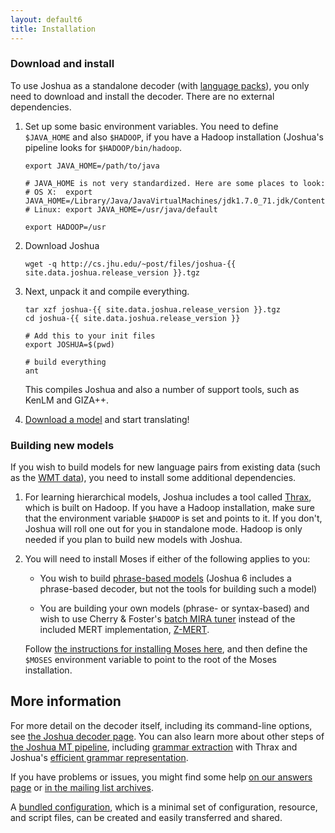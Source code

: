 ```yaml
---
layout: default6
title: Installation
---
```


### Download and install

To use Joshua as a standalone decoder (with
[language packs](/language-packs/)), you only need to download and
install the decoder. There are no external dependencies.

1. Set up some basic environment variables. You need to define `$JAVA_HOME` and
   also `$HADOOP`, if you have a Hadoop installation (Joshua's pipeline looks
   for `$HADOOP/bin/hadoop`.

       export JAVA_HOME=/path/to/java

       # JAVA_HOME is not very standardized. Here are some places to look:
       # OS X:  export JAVA_HOME=/Library/Java/JavaVirtualMachines/jdk1.7.0_71.jdk/Contents/Home
       # Linux: export JAVA_HOME=/usr/java/default
      
       export HADOOP=/usr
 
1. Download Joshua

       wget -q http://cs.jhu.edu/~post/files/joshua-{{ site.data.joshua.release_version }}.tgz

1. Next, unpack it and compile everything. 

       tar xzf joshua-{{ site.data.joshua.release_version }}.tgz
       cd joshua-{{ site.data.joshua.release_version }}

       # Add this to your init files
       export JOSHUA=$(pwd)
       
       # build everything
       ant

   This compiles Joshua and also a number of support tools, such as KenLM and GIZA++.

1. [Download a model](/language-packes/) and start translating!

### Building new models

If you wish to build models for new language pairs from existing data
(such as the [WMT data](http://statmt.org/wmt14/)), you need to
install some additional dependencies.

1. For learning hierarchical models, Joshua includes a tool called [Thrax](thrax.html), which
is built on Hadoop. If you have a Hadoop installation, make sure that the environment variable
`$HADOOP` is set and points to it. If you don't, Joshua will roll one out for you in standalone
mode. Hadoop is only needed if you plan to build new models with Joshua.

1. You will need to install Moses if either of the following applies to you:

    - You wish to build [phrase-based models](phrase.html) (Joshua 6 includes a phrase-based
      decoder, but not the tools for building such a model)

    - You are building your own models (phrase- or syntax-based) and wish to use Cherry & Foster's
[batch MIRA tuner](http://aclweb.org/anthology-new/N/N12/N12-1047v2.pdf) instead of the included
MERT implementation, [Z-MERT](zmert.html). 

    Follow [the instructions for installing Moses
here](http://www.statmt.org/moses/?n=Development.GetStarted), and then define the `$MOSES`
environment variable to point to the root of the Moses installation.

## More information

For more detail on the decoder itself, including its command-line options, see
[the Joshua decoder page](decoder.html).  You can also learn more about other steps of
[the Joshua MT pipeline](pipeline.html), including [grammar extraction](thrax.html) with Thrax and
Joshua's [efficient grammar representation](packing.html).

If you have problems or issues, you might find some help [on our answers page](faq.html) or
[in the mailing list archives](https://groups.google.com/forum/?fromgroups#!forum/joshua_support).

A [bundled configuration](bundle.html), which is a minimal set of configuration, resource, and script files, can be created and easily transferred and shared.
